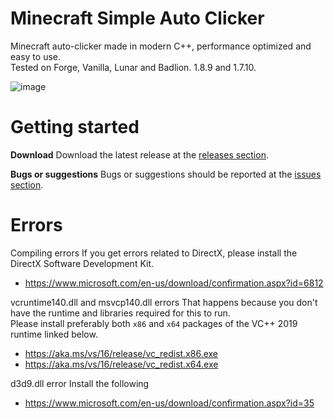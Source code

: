 # Minecraft Simple Auto Clicker
Minecraft auto-clicker made in modern C++, performance optimized and easy to use.  
Tested on Forge, Vanilla, Lunar and Badlion. 1.8.9 and 1.7.10.

![image](https://b.catgirlsare.sexy/JfRVFDUWAG19.png)

# Getting started

**Download**
Download the latest release at the [releases section](https://github.com/MiaFound/MinecraftSimpleAutoClicker/releases/).

**Bugs or suggestions**
Bugs or suggestions should be reported at the [issues section](https://github.com/MiaFound/MinecraftSimpleAutoClicker/issues).

# Errors

Compiling errors
If you get errors related to DirectX, please install the DirectX Software Development Kit.
- https://www.microsoft.com/en-us/download/confirmation.aspx?id=6812


vcruntime140.dll and msvcp140.dll errors
That happens because you don't have the runtime and libraries required for this to run.  
Please install preferably both `x86` and `x64` packages of the VC++ 2019 runtime linked below.
- https://aka.ms/vs/16/release/vc_redist.x86.exe
- https://aka.ms/vs/16/release/vc_redist.x64.exe


d3d9.dll error
Install the following
- https://www.microsoft.com/en-us/download/confirmation.aspx?id=35
